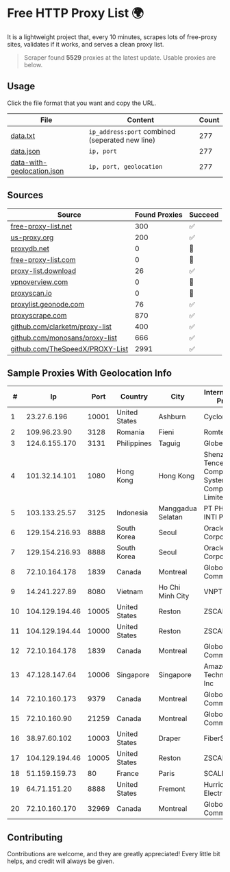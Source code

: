 
# Free HTTP Proxy List 🌍

It is a lightweight project that, every 10 minutes, scrapes lots of free-proxy sites, validates if it works, and serves a clean proxy list.


> Scraper found **5529** proxies at the latest update. Usable proxies are below.

## Usage

Click the file format that you want and copy the URL.


|File|Content|Count|
|----|-------|-----|
|[data.txt](https://raw.githubusercontent.com/themiralay/Proxy-List-World/master/data.txt)|`ip_address:port` combined (seperated new line)|277|
|[data.json](https://raw.githubusercontent.com/themiralay/Proxy-List-World/master/data.json)|`ip, port`|277|
|[data-with-geolocation.json](https://raw.githubusercontent.com/themiralay/Proxy-List-World/master/data-with-geolocation.json)|`ip, port, geolocation`|277|

## Sources

|Source|Found Proxies|Succeed|
|------|-------------|-------|
|[free-proxy-list.net](https://free-proxy-list.net)|300|✅|
|[us-proxy.org](https://www.us-proxy.org)|200|✅|
|[proxydb.net](http://proxydb.net)|0|🚫|
|[free-proxy-list.com](https://free-proxy-list.com/?page=&port=&type%5B%5D=http&type%5B%5D=https&up_time=0&search=Search)|0|🚫|
|[proxy-list.download](https://www.proxy-list.download/HTTP)|26|✅|
|[vpnoverview.com](https://vpnoverview.com/privacy/anonymous-browsing/free-proxy-servers)|0|🚫|
|[proxyscan.io](https://www.proxyscan.io)|0|🚫|
|[proxylist.geonode.com](https://proxylist.geonode.com/api/proxy-list?limit=300&page=1&sort_by=lastChecked&sort_type=desc&protocols=http,https)|76|✅|
|[proxyscrape.com](https://api.proxyscrape.com/v2/?request=displayproxies&protocol=http&timeout=10000&country=all&ssl=all&anonymity=all)|870|✅|
|[github.com/clarketm/proxy-list](https://raw.githubusercontent.com/clarketm/proxy-list/master/proxy-list-raw.txt)|400|✅|
|[github.com/monosans/proxy-list](https://raw.githubusercontent.com/monosans/proxy-list/main/proxies/http.txt)|666|✅|
|[github.com/TheSpeedX/PROXY-List](https://raw.githubusercontent.com/TheSpeedX/PROXY-List/master/http.txt)|2991|✅|


## Sample Proxies With Geolocation Info

|#|Ip|Port|Country|City|Internet Service Provider|
|-|--|----|-------|----|-------------------------|
|1|23.27.6.196|10001|United States|Ashburn|Cyclone Servers|
|2|109.96.23.90|3128|Romania|Fieni|Romtelecom|
|3|124.6.155.170|3131|Philippines|Taguig|Globe Telecom|
|4|101.32.14.101|1080|Hong Kong|Hong Kong|Shenzhen Tencent Computer Systems Company Limited|
|5|103.133.25.57|3125|Indonesia|Manggadua Selatan|PT PHATRIA INTI PERSADA|
|6|129.154.216.93|8888|South Korea|Seoul|Oracle Corporation|
|7|129.154.216.93|8888|South Korea|Seoul|Oracle Corporation|
|8|72.10.164.178|1839|Canada|Montreal|GloboTech Communications|
|9|14.241.227.89|8080|Vietnam|Ho Chi Minh City|VNPT|
|10|104.129.194.46|10005|United States|Reston|ZSCALER, INC.|
|11|104.129.194.44|10000|United States|Reston|ZSCALER, INC.|
|12|72.10.164.178|1839|Canada|Montreal|GloboTech Communications|
|13|47.128.147.64|10006|Singapore|Singapore|Amazon Technologies Inc|
|14|72.10.160.173|9379|Canada|Montreal|GloboTech Communications|
|15|72.10.160.90|21259|Canada|Montreal|GloboTech Communications|
|16|38.97.60.102|10003|United States|Draper|FiberState, LLC|
|17|104.129.194.46|10005|United States|Reston|ZSCALER, INC.|
|18|51.159.159.73|80|France|Paris|SCALEWAY|
|19|64.71.151.20|8888|United States|Fremont|Hurricane Electric LLC|
|20|72.10.160.170|32969|Canada|Montreal|GloboTech Communications|



## Contributing

Contributions are welcome, and they are greatly appreciated! Every
little bit helps, and credit will always be given.

